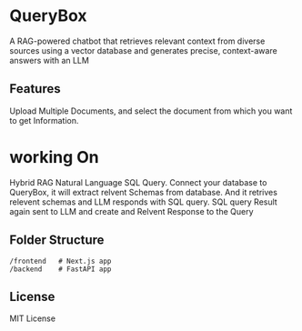 # QueryBox

A RAG-powered chatbot that retrieves relevant context from diverse sources using a vector database and generates precise, context-aware answers with an LLM

## Features

Upload Multiple Documents, and select the document from which you want to get Information.

# working On

Hybrid RAG Natural Language SQL Query.
Connect your database to QueryBox, it will extract relvent Schemas from database.
And it retrives relevent schemas and LLM responds with SQL query.
SQL query Result again sent to LLM and create and Relvent Response to the Query

## Folder Structure

```
/frontend   # Next.js app
/backend    # FastAPI app
```

## License

MIT License
